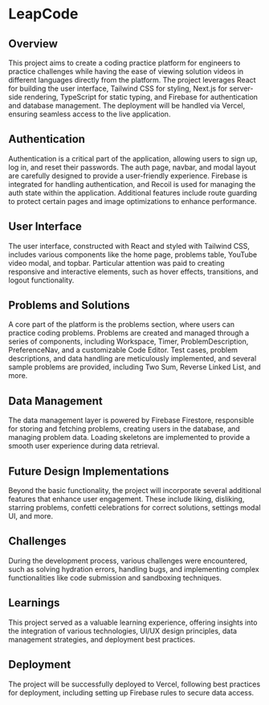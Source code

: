 # LeapCode

## Overview
This project aims to create a coding practice platform for engineers to practice challenges while having the ease of viewing solution videos in different languages directly from the platform. The project leverages React for building the user interface, Tailwind CSS for styling, Next.js for server-side rendering, TypeScript for static typing, and Firebase for authentication and database management. The deployment will be handled via Vercel, ensuring seamless access to the live application.

## Authentication
Authentication is a critical part of the application, allowing users to sign up, log in, and reset their passwords. The auth page, navbar, and modal layout are carefully designed to provide a user-friendly experience. Firebase is integrated for handling authentication, and Recoil is used for managing the auth state within the application. Additional features include route guarding to protect certain pages and image optimizations to enhance performance.

## User Interface
The user interface, constructed with React and styled with Tailwind CSS, includes various components like the home page, problems table, YouTube video modal, and topbar. Particular attention was paid to creating responsive and interactive elements, such as hover effects, transitions, and logout functionality.

## Problems and Solutions
A core part of the platform is the problems section, where users can practice coding problems. Problems are created and managed through a series of components, including Workspace, Timer, ProblemDescription, PreferenceNav, and a customizable Code Editor. Test cases, problem descriptions, and data handling are meticulously implemented, and several sample problems are provided, including Two Sum, Reverse Linked List, and more.

## Data Management
The data management layer is powered by Firebase Firestore, responsible for storing and fetching problems, creating users in the database, and managing problem data. Loading skeletons are implemented to provide a smooth user experience during data retrieval.

## Future Design Implementations
Beyond the basic functionality, the project will incorporate several additional features that enhance user engagement. These include liking, disliking, starring problems, confetti celebrations for correct solutions, settings modal UI, and more.

## Challenges
During the development process, various challenges were encountered, such as solving hydration errors, handling bugs, and implementing complex functionalities like code submission and sandboxing techniques.

## Learnings
This project served as a valuable learning experience, offering insights into the integration of various technologies, UI/UX design principles, data management strategies, and deployment best practices.

## Deployment
The project will be successfully deployed to Vercel, following best practices for deployment, including setting up Firebase rules to secure data access.
